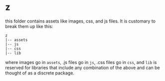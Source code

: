# z

this folder contains assets like images, css, and js files. It is customary to break them up like this:

````
z
|-- assets
|-- js
|-- css
|-- lib
````

where images go in `assets`, .js files go in `js`, .css files go in `css`, and `lib` is reserved for libraries that include any combination of the above and can be thought of as a discrete package.